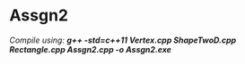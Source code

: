# Assgn2
_Compile using: **g++ -std=c++11 Vertex.cpp ShapeTwoD.cpp Rectangle.cpp Assgn2.cpp -o Assgn2.exe**_
